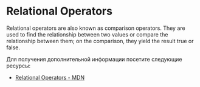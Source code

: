 # Relational Operators

Relational operators are also known as comparison operators. They are used to find the relationship between two values or compare the relationship between them; on the comparison, they yield the result true or false.

Для получения дополнительной информации посетите следующие ресурсы:

- [Relational Operators - MDN](https://developer.mozilla.org/en-US/docs/Web/JavaScript/Reference/Operators#relational_operators)
